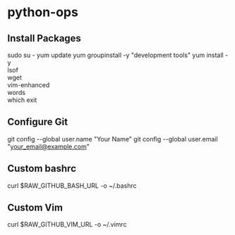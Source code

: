# python-ops

## Install Packages

sudo su -
yum update
yum groupinstall -y "development tools"
yum install -y \
 lsof \
 wget \
 vim-enhanced \
 words \
 which
exit

## Configure Git

git config --global user.name "Your Name"
git config --global user.email "your_email@example.com"

## Custom bashrc

curl $RAW_GITHUB_BASH_URL -o ~/.bashrc

## Custom Vim

curl $RAW_GITHUB_VIM_URL -o ~/.vimrc